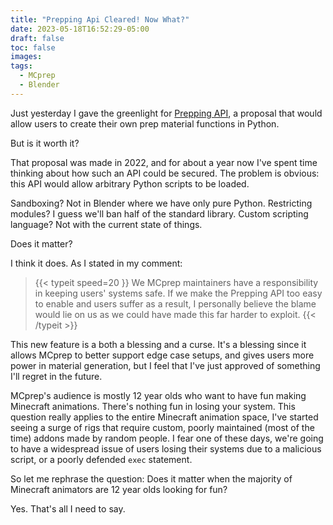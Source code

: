 ```yaml
---
title: "Prepping Api Cleared! Now What?"
date: 2023-05-18T16:52:29-05:00
draft: false
toc: false
images:
tags:
  - MCprep
  - Blender
---
```


Just yesterday I gave the greenlight for [Prepping API](https://github.com/TheDuckCow/MCprep/issues/329), a proposal that would allow users to create their own prep material functions in Python.

But is it worth it?

That proposal was made in 2022, and for about a year now I've spent time thinking about how such an API could be secured. The problem is obvious: this API would allow arbitrary Python scripts to be loaded.

Sandboxing? Not in Blender where we have only pure Python.
Restricting modules? I guess we'll ban half of the standard library.
Custom scripting language? Not with the current state of things.

Does it matter?

I think it does. As I stated in my comment:
> {{< typeit 
  speed=20
>}}
We MCprep maintainers have a responsibility in keeping users' systems safe. If we make the Prepping API too easy to enable and users suffer as a result, I personally believe the blame would lie on us as we could have made this far harder to exploit.
{{< /typeit >}}

This new feature is a both a blessing and a curse. It's a blessing since it allows MCprep to better support edge case setups, and gives users more power in material generation, but I feel that I've just approved of something I'll regret in the future.

MCprep's audience is mostly 12 year olds who want to have fun making Minecraft animations. There's nothing fun in losing your system. This question really applies to the entire Minecraft animation space, I've started seeing a surge of rigs that require custom, poorly maintained (most of the time) addons made by random people. I fear one of these days, we're going to have a widespread issue of users losing their systems due to a malicious script, or a poorly defended `exec` statement.

So let me rephrase the question: Does it matter when the majority of Minecraft animators are 12 year olds looking for fun?

Yes. That's all I need to say.
